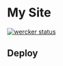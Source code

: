 # My Site

[![wercker status](https://app.wercker.com/status/d9f29be75770363a5017aecb6b127d1c/m "wercker status")](https://app.wercker.com/project/bykey/d9f29be75770363a5017aecb6b127d1c)

## Deploy
